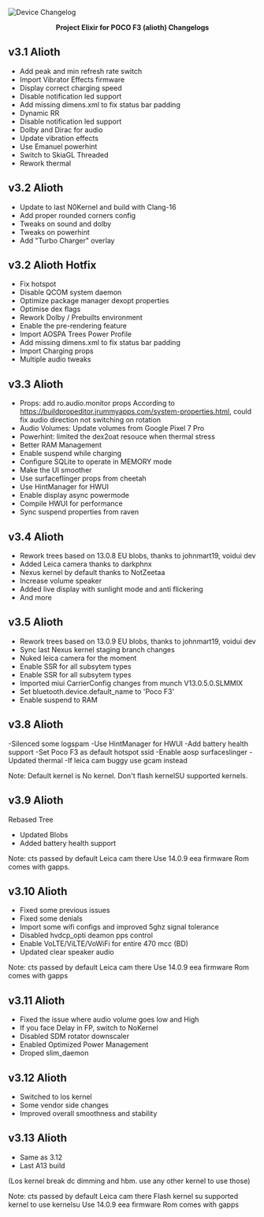 ![Device Changelog](https://i.imgur.com/C0Wcdr5.png)
<p align="center">
<b>Project Elixir for POCO F3 (alioth) Changelogs</b>
</p>
  
## v3.1 Alioth

- Add peak and min refresh rate switch
- Import Vibrator Effects firmware
- Display correct charging speed
- Disable notification led support
- Add missing dimens.xml to fix status bar padding
- Dynamic RR
- Disable notification led support
- Dolby and Dirac for audio
- Update vibration effects
- Use Emanuel powerhint
- Switch to SkiaGL Threaded
- Rework thermal

## v3.2 Alioth

- Update to last N0Kernel and build with Clang-16
- Add proper rounded corners config 
- Tweaks on sound and dolby
- Tweaks on powerhint
- Add "Turbo Charger" overlay

## v3.2 Alioth Hotfix

- Fix hotspot
- Disable QCOM system daemon
- Optimize package manager dexopt properties
- Optimise dex flags
- Rework Dolby / Prebuilts environment
- Enable the pre-rendering feature
- Import AOSPA Trees Power Profile
- Add missing dimens.xml to fix status bar padding
- Import Charging props
- Multiple audio tweaks

## v3.3 Alioth

- Props: add ro.audio.monitor props According to https://buildpropeditor.jrummyapps.com/system-properties.html, could fix audio direction not switching on rotation
- Audio Volumes: Update volumes from Google Pixel 7 Pro
- Powerhint: limited the dex2oat resouce when thermal stress
- Better RAM Management
- Enable suspend while charging 
- Configure SQLite to operate in MEMORY mode
- Make the UI smoother
- Use surfaceflinger props from cheetah
- Use HintManager for HWUI 
- Enable display async powermode 
- Compile HWUI for performance 
- Sync suspend properties from raven

## v3.4 Alioth

- Rework trees based on 13.0.8 EU blobs, thanks to johnmart19, voidui dev
- Added Leica camera thanks to darkphnx
- Nexus kernel by default thanks to NotZeetaa
- Increase volume speaker
- Added live display with sunlight mode and anti flickering
- And more

## v3.5 Alioth

- Rework trees based on 13.0.9 EU blobs, thanks to johnmart19, voidui dev
- Sync last Nexus kernel staging branch changes
- Nuked leica camera for the moment
- Enable SSR for all subsytem types
- Enable SSR for all subsytem types
- Imported miui CarrierConfig changes from munch V13.0.5.0.SLMMIX
- Set bluetooth.device.default_name to 'Poco F3'
- Enable suspend to RAM

## v3.8 Alioth
-Silenced some logspam
-Use HintManager for HWUI
-Add battery health support
-Set Poco F3 as default hotspot ssid
-Enable aosp surfaceslinger
-Updated thermal
-If leica cam buggy use gcam instead

Note: Default kernel is No kernel. Don't flash kernelSU supported kernels.

## v3.9 Alioth
Rebased Tree
- Updated Blobs 
- Added battery health support

Note:
cts passed by default
Leica cam there
Use 14.0.9 eea firmware
Rom comes with gapps.

## v3.10 Alioth
- Fixed some previous issues
- Fixed some denials
- Import some wifi configs and improved 5ghz signal tolerance
- Disabled hvdcp_opti deamon pps control
- Enable VoLTE/ViLTE/VoWiFi for entire 470 mcc (BD)
- Updated clear speaker audio

Note:
cts passed by default
Leica cam there
Use 14.0.9 eea firmware
Rom comes with gapps

## v3.11 Alioth
- Fixed the issue where audio volume goes low and High
- If you face Delay in FP, switch to NoKernel
- Disabled SDM rotator downscaler
- Enabled Optimized Power Management
- Droped slim_daemon

## v3.12 Alioth
- Switched to los kernel
- Some vendor side changes
- Improved overall smoothness and stability

## v3.13 Alioth
- Same as 3.12
- Last A13 build

 (Los kernel break dc dimming and hbm. use any other kernel to use those)

Note:
cts passed by default
Leica cam there
Flash kernel su supported kernel to use kernelsu
Use 14.0.9 eea firmware
Rom comes with gapps
